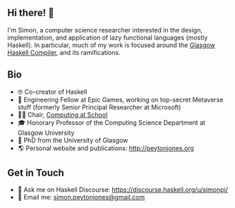 ## Hi there! 👋

I'm Simon, a computer science researcher interested in the design, implementation, and application of lazy functional languages (mostly Haskell). In particular, much of my work is focused around the [Glasgow Haskell Compiler](https://www.haskell.org/ghc/), and its ramifications.

## Bio
* 🤓 Co-creator of Haskell
* 🏢 Engineering Fellow at Epic Games, working on top-secret Metaverse stuff (formerly Senior Principal Researcher at Microsoft)
* 👨‍💼 Chair, [Computing at School](https://www.computingatschool.org.uk/)
* 🎓 Honorary Professor of the Computing Science Department at Glasgow University
* 📜 PhD from the University of Glasgow
* 🌎 Personal website and publications: http://peytonjones.org

## Get in Touch
* 💬 Ask me on Haskell Discourse: https://discourse.haskell.org/u/simonpj/
* 📧 Email me: [simon.peytonjones@gmail.com](mailto:simon.peytonjones.org)
